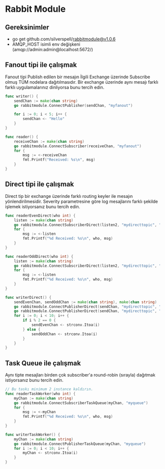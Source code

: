 # Rabbit Module

## Gereksinimler
- go get github.com/silverspell/rabbitmodule@v1.0.6
- AMQP_HOST isimli env değişkeni (amqp://admin:admin@localhost:5672/)

## Fanout tipi ile çalışmak 

Fanout tipi Publish edilen bir mesajın İlgili Exchange üzerinde Subscribe olmuş TÜM nodelara dağıtılmasıdır. Bir exchange üzerinde aynı mesajı farklı farklı uygulamalarınız dinliyorsa bunu tercih edin.

```go
func writer() {
    sendChan := make(chan string)
	go rabbitmodule.ConnectPublisher(sendChan, "myfanout")

	for i := 0; i < 5; i++ {
		sendChan <- "Hello"
	}
}

func reader() {
    receiveChan := make(chan string)
    go rabbitmodule.ConnectSubscriber(receiveChan, "myfanout")
	for {
		msg := <-receiveChan
		fmt.Printf("Received: %s\n", msg)
	}
}

```

## Direct tipi ile çalışmak

Direct tip bir exchange üzerinde farklı routing keyler ile mesajın yönlendirilmesidir. Severity parametresine göre log mesajlarını farklı şekilde işlemek istiyorsanız bunu tercih edin.

```go
func readerEvenDirect(who int) {
	listen := make(chan string)
	go rabbitmodule.ConnectSubscriberDirect(listen2, "mydirecttopic", "numbers.even")
	for {
		msg := <-listen
		fmt.Printf("%d Received: %s\n", who, msg)
	}
}

func readerOddDirect(who int) {
	listen := make(chan string)
	go rabbitmodule.ConnectSubscriberDirect(listen2, "mydirecttopic", "numbers.odd")
	for {
		msg := <-listen
		fmt.Printf("%d Received: %s\n", who, msg)
	}
}

func writerDirect() {
    sendEvenChan, sendOddChan := make(chan string), make(chan string)
    go rabbitmodule.ConnectPublisherDirect(sendChan, "mydirecttopic", "numbers.even")
    go rabbitmodule.ConnectPublisherDirect(sendChan, "mydirecttopic", "numbers.odd")
	for i := 0; i < 10; i++ {
	    if i % 2 == 0 {
		    sendEvenChan <- strconv.Itoa(i)
		} else {
		    sendOddChan <- strconv.Itoa(i)
		}
	}
}

```


## Task Queue ile çalışmak

Aynı tipte mesajları birden çok subscriber'a round-robin (sırayla) dağıtmak istiyorsanız bunu tercih edin.

```go
// Bu taskı minimum 2 instance kaldırın.
func readerTaskWorker(who int) {
	myChan := make(chan string)
	go rabbitmodule.ConnectSubscriberTaskQueue(myChan, "myqueue")
	for {
		msg := <-myChan
		fmt.Printf("%d Received: %s\n", who, msg)
	}
}

func writerTaskWorker() {
	myChan := make(chan string)
	go rabbitmodule.ConnectPublisherTaskQueue(myChan, "myqueue")
	for i := 0; i < 10; i++ {
		myChan <- strconv.Itoa(i)
	}
}
```
